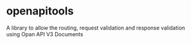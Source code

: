 # openapitools
A library to allow the routing, request validation and response validation using Opan API V3 Documents
